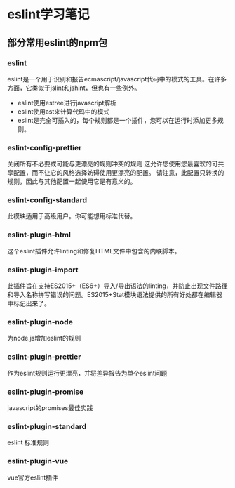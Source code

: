 # eslint学习笔记

## 部分常用eslint的npm包

### eslint

eslint是一个用于识别和报告ecmascript/javascript代码中的模式的工具。在许多方面，它类似于jslint和jshint，但也有一些例外。

- eslint使用estree进行javascript解析
- eslint使用ast来计算代码中的模式
- eslint是完全可插入的，每个规则都是一个插件，您可以在运行时添加更多规则。

### eslint-config-prettier

关闭所有不必要或可能与更漂亮的规则冲突的规则
这允许您使用您最喜欢的可共享配置，而不让它的风格选择妨碍使用更漂亮的配置。
请注意，此配置只转换的规则，因此与其他配置一起使用它是有意义的。

### eslint-config-standard

此模块适用于高级用户。你可能想用标准代替。

### eslint-plugin-html 

这个eslint插件允许linting和修复HTML文件中包含的内联脚本。

### eslint-plugin-import

此插件旨在支持ES2015+（ES6+）导入/导出语法的linting，并防止出现文件路径和导入名称拼写错误的问题。ES2015+Stat模块语法提供的所有好处都在编辑器中标记出来了。

### eslint-plugin-node

为node.js增加eslint的规则

### eslint-plugin-prettier

作为eslint规则运行更漂亮，并将差异报告为单个eslint问题

### eslint-plugin-promise

javascript的promises最佳实践

### eslint-plugin-standard

eslint 标准规则

### eslint-plugin-vue

vue官方eslint插件